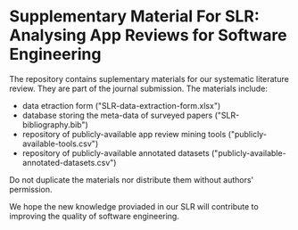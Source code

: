 # Supplementary Material For SLR: Analysing App Reviews for Software Engineering

The repository contains suplementary materials for our systematic literature review. They are part of the journal submission. The materials include:

- data etraction form ("SLR-data-extraction-form.xlsx")
- database storing the meta-data of surveyed papers ("SLR-bibliography.bib")
- repository of publicly-available app review mining tools ("publicly-available-tools.csv")
- repository of publicly-available annotated datasets ("publicly-available-annotated-datasets.csv")

Do not duplicate the materials nor distribute them without authors' permission. 

We hope the new knowledge proviaded in our SLR will contribute to improving the quality of software engineering.




